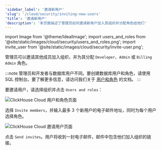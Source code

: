```yaml
---
'sidebar_label': '邀请新用户'
'slug': '/cloud/security/inviting-new-users'
'title': '邀请新用户'
'description': '本页面描述了管理员如何邀请新用户加入其组织并分配角色给他们'
---
```


import Image from '@theme/IdealImage';
import users_and_roles from '@site/static/images/cloud/security/users_and_roles.png';
import invite_user from '@site/static/images/cloud/security/invite-user.png';

管理员可以邀请其他成员加入组织，并为其分配 `Developer`、`Admin` 或 `Billing Admin` 角色。

:::note
管理员和开发者与数据库用户不同。要创建数据库用户和角色，请使用 SQL 控制台。要了解更多信息，请访问我们关于 [用户和角色](/cloud/security/cloud-access-management) 的文档。
:::

要邀请用户，请选择组织并点击 `Users and roles`：

<Image img={users_and_roles} size="md" alt="ClickHouse Cloud 用户和角色页面" />

<br />

选择 `Invite members`，并输入最多 3 个新用户的电子邮件地址，同时为每个用户选择角色。

<Image img={invite_user} size="md" alt="ClickHouse Cloud 邀请用户页面" />

<br />

点击 `Send invites`。用户将收到一封电子邮件，邮件中包含他们加入组织的链接。

